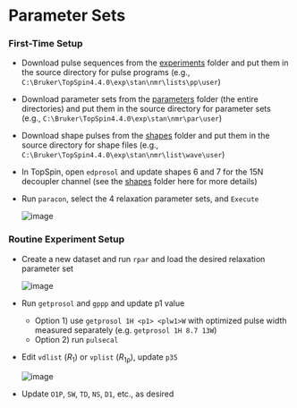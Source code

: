 # Parameter Sets

### First-Time Setup

- Download pulse sequences from the [experiments](https://github.com/viochemist/nmr-relaxation/tree/main/experiments) folder and put them in the source directory for pulse programs (e.g., `C:\Bruker\TopSpin4.4.0\exp\stan\nmr\lists\pp\user`)
- Download parameter sets from the [parameters](https://github.com/viochemist/nmr-relaxation/tree/main/parameters) folder (the entire directories) and put them in the source directory for parameter sets (e.g., `C:\Bruker\TopSpin4.4.0\exp\stan\nmr\par\user`)
- Download shape pulses from the [shapes](https://github.com/viochemist/nmr-relaxation/tree/main/shapes) folder and put them in the source directory for shape files (e.g., `C:\Bruker\TopSpin4.4.0\exp\stan\nmr\list\wave\user`)
- In TopSpin, open `edprosol` and update shapes 6 and 7 for the 15N decoupler channel (see the [shapes](https://github.com/viochemist/nmr-relaxation/tree/main/shapes/README.md) folder here for more details)
- Run `paracon`, select the 4 relaxation parameter sets, and `Execute`

  ![image](https://github.com/user-attachments/assets/195f5d15-f553-476d-aa1a-d92ab00042c7)

### Routine Experiment Setup

- Create a new dataset and run `rpar` and load the desired relaxation parameter set

  ![image](https://github.com/user-attachments/assets/28fb80ea-7ced-4b3b-a88f-cf0ec3ec876c)

- Run `getprosol` and `gppp` and update p1 value
  - Option 1) use `getprosol 1H <p1> <plw1>W` with optimized pulse width measured separately (e.g. `getprosol 1H 8.7 13W`)
  - Option 2) run `pulsecal`
- Edit `vdlist` (*R*<sub>1</sub>) or `vplist` (*R*<sub>1ρ</sub>), update `p35`

  ![image](https://github.com/user-attachments/assets/059b3211-bd86-4d8e-ba85-b3e124fefd7a)

- Update `O1P`, `SW`, `TD`, `NS`, `D1`, etc., as desired
